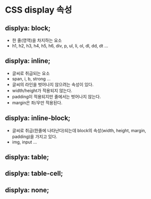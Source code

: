 # CSS display 속성

## displya: block;
- 한 줄(영역)을 차지하는 요소
- h1, h2, h3, h4, h5, h6, div, p, ul, li, ol, dl, dd, dt ...

## displya: inline;
- 글씨로 취급되는 요소
- span, i, b, strong ...
- 글씨의 라인을 벗어나지 않으려는 속성이 있다.
- width/height가 적용되지 않는다.
- padding이 적용되지만 줄에서는 벗어나지 않는다.
- margin은 좌/우만 적용된다.

## displya: inline-block;
- 글씨로 취급(한줄에 나타난다)되는데 block의 속성(width, height, margin, padding)을 가지고 있다.
- img, input ...

## displya: table;
## displya: table-cell;
## displya: none;